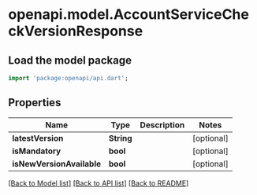 # openapi.model.AccountServiceCheckVersionResponse

## Load the model package
```dart
import 'package:openapi/api.dart';
```

## Properties
Name | Type | Description | Notes
------------ | ------------- | ------------- | -------------
**latestVersion** | **String** |  | [optional] 
**isMandatory** | **bool** |  | [optional] 
**isNewVersionAvailable** | **bool** |  | [optional] 

[[Back to Model list]](../README.md#documentation-for-models) [[Back to API list]](../README.md#documentation-for-api-endpoints) [[Back to README]](../README.md)


